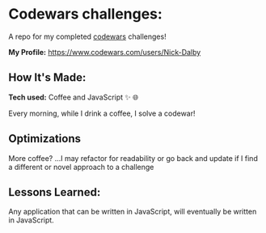 # Codewars challenges:

A repo for my completed <a target="_blank" href="https://www.codewars.com" >codewars</a> challenges!

**My Profile:** https://www.codewars.com/users/Nick-Dalby

## How It's Made:

**Tech used:** Coffee and JavaScript ✨ 🌐

Every morning, while I drink a coffee, I solve a codewar!

## Optimizations

More coffee? 
...I may refactor for readability or go back and update if I find a different or novel approach to a challenge

## Lessons Learned:

Any application that can be written in JavaScript, will eventually be written in JavaScript.



